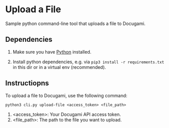 # Upload a File

Sample python command-line tool that uploads a file to Docugami.

## Dependencies

1. Make sure you have [Python](https://www.python.org/downloads/) installed.

1. Install python dependencies, e.g. via `pip3 install -r requirements.txt` in this dir or in a virtual env (recommended).

## Instructiopns

To upload a file to Docugami, use the following command:

```shell
python3 cli.py upload-file <access_token> <file_path>
```

1. <access_token>: Your Docugami API access token.
1. <file_path>: The path to the file you want to upload.

